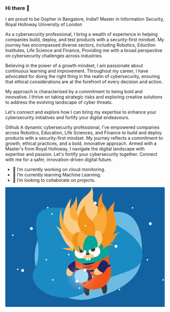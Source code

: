 ### Hi there 👋
I am proud to be Gopher in Bangalore, India!!
Master in Information Security, Royal Holloway University of London

As a cybersecurity professional, I bring a wealth of experience in helping companies build, deploy, and test products with a security-first mindset. My journey has encompassed diverse sectors, including Robotics, Eduction Institutes, Life Science and Finance, Providing me with a broad perspective on cybersecurity challenges across industries.

Believing in the power of a growth mindset, I am passionate about continuous learning and improvement. Throughout my career, I have advocated for doing the right thing in the realm of cybersecurity, ensuring that ethical considerations are at the forefront of every decision and action.

My approach is characterised by a commitment to being bold and innovative. I thrive on taking strategic risks and exploring creative solutions to address the evolving landscape of cyber threats.

Let's connect and explore how I can bring my expertise to enhance your cybersecurity initiatives and fortify your digital endeavours.

Github
A dynamic cybersecurity professional, I've empowered companies across Robotics, Education, Life Sciences, and Finance to build and deploy products with a security-first mindset. My journey reflects a commitment to growth, ethical practices, and a bold, innovative approach. Armed with a Master's from Royal Holloway, I navigate the digital landscape with expertise and passion. Let's fortify your cybersecurity together. Connect with me for a safer, innovation-driven digital future.

- 🔭 I’m currently working on cloud monitoring.
- 🌱 I’m currently learning Machine Learning.
- 👯 I’m looking to collaborate on projects. 

![gopher](./Power-up-gopher.gif)
<!--
**MeghvShetty/MeghvShetty** is a ✨ _special_ ✨ repository because its `README.md` (this file) appears on your GitHub profile.

Here are some ideas to get you started:

- 🔭 I’m currently working on ...
- 🌱 I’m currently learning ...
- 👯 I’m looking to collaborate on ...
- 🤔 I’m looking for help with ...
- 💬 Ask me about ...
- 📫 How to reach me: ...
- 😄 Pronouns: ...
- ⚡ Fun fact: ...
-->
